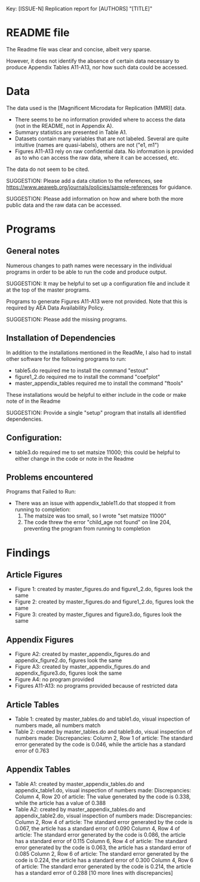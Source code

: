 Key: [ISSUE-N]
Replication report for [AUTHORS] "[TITLE]"

# README file
The Readme file was clear and concise, albeit very sparse.

However, it does not identify the absence of certain data necessary to produce Appendix Tables A11-A13, 
nor how such data could be accessed.

# Data
The data used is the [Magnificent Microdata for Replication (MMR)] data.
- There seems to be no information provided where to access the data (not in the README, not in Appendix A).
- Summary statistics are presented in Table A1.
- Datasets contain many variables that are not labeled. Several are quite intuitive (names are quasi-labels), others are not ("e1, m1")
- Figures A11-A13 rely on raw confidential data. No information is provided as to who can access the raw data, 
where it can be accessed, etc.

The data do not seem to be cited. 

SUGGESTION: Please add a data citation to the references, see https://www.aeaweb.org/journals/policies/sample-references for guidance.

SUGGESTION: Please add information on how and where both the more public data and the raw data can be accessed.


# Programs

## General notes
Numerous changes to path names were necessary in the individual programs in order to be able to run the code and produce output.

SUGGESTION: It may be helpful to set up a configuration file and include it at the top of the master programs.

Programs to generate Figures A11-A13 were not provided. Note that this is required by AEA Data Availability Policy.

SUGGESTION: Please add the missing programs.


## Installation of Dependencies

In addition to the installations mentioned in the ReadMe, I also had to install other software for the following programs to run:

- table5.do required me to install the command "estout"
- figure1_2.do required me to install the command "coefplot"
- master_appendix_tables required me to install the command "ftools"

These installations would be helpful to either include in the code or make note of in the Readme

SUGGESTION: Provide a single "setup" program that installs all identified dependencies.

## Configuration:

- table3.do required me to set matsize 11000; this could be helpful to either change in the code or note in the Readme

## Problems encountered
Programs that Failed to Run:
- There was an issue with appendix_table11.do that stopped it from running to completion:
	1. The matsize was too small, so I wrote "set matsize 11000"
	2. The code threw the error "child_age not found" on line 204, preventing the program from running to completion

# Findings

## Article Figures
- Figure 1: created by master_figures.do and figure1_2.do, figures look the same
- Figure 2: created by master_figures.do and figure1_2.do, figures look the same
- Figure 3: created by master_figures and figure3.do, figures look the same

## Appendix Figures
- Figure A2: created by master_appendix_figures.do and appendix_figure2.do, figures look the same
- Figure A3: created by master_appendix_figures.do and appendix_figure3.do, figures look the same
- Figure A4: no program provided
- Figures A11-A13: no programs provided because of restricted data

## Article Tables
- Table 1: created by master_tables.do and table1.do, visual inspection of numbers made, all numbers match
- Table 2: created by master_tables.do and table9.do, visual inspection of numbers made:
	Discrepancies:
		Column 2, Row 1 of article: The standard error generated by the code is 0.046, while the article has a standard error of 0.763

## Appendix Tables
- Table A1: created by master_appendix_tables.do and appendix_table1.do, visual inspection of numbers made:
	Discrepancies:
		Column 4, Row 20 of article: The value generated by the code is 0.338, while the article has a value of 0.388
- Table A2: created by master_appendix_tables.do and appendix_table2.do, visual inspection of numbers made:
	Discrepancies:
		Column 2, Row 4 of article: The standard error generated by the code is 0.067, the article has a standard error of 0.090
		Column 4, Row 4 of article: The standard error generated by the code is 0.086, the article has a standard error of 0.115
		Column 6, Row 4 of article: The standard error generated by the code is 0.063, the article has a standard error of 0.085
		Column 2, Row 6 of article: The standard error generated by the code is 0.224, the article has a standard error of 0.300
		Column 4, Row 6 of article: The standard error generated by the code is 0.214, the article has a standard error of 0.288
		[10 more lines with discrepancies]
